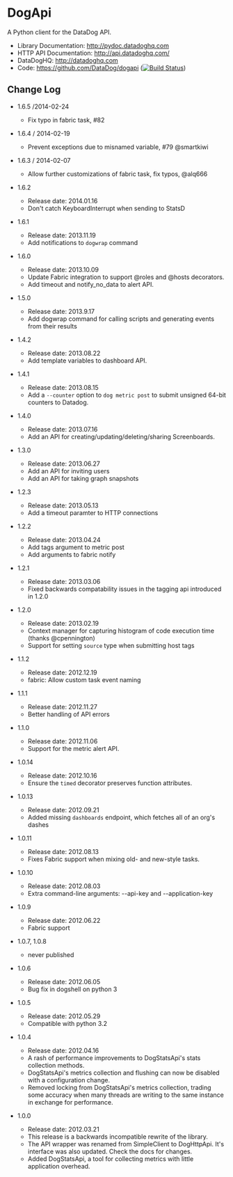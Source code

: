 DogApi
======

A Python client for the DataDog API.

- Library Documentation: http://pydoc.datadoghq.com
- HTTP API Documentation: http://api.datadoghq.com/
- DataDogHQ: http://datadoghq.com
- Code: https://github.com/DataDog/dogapi ([![Build Status](https://travis-ci.org/DataDog/dogapi.png?branch=fabric)](https://travis-ci.org/DataDog/dogapi))

Change Log
----------

- 1.6.5 /2014-02-24
  - Fix typo in fabric task, #82

- 1.6.4 / 2014-02-19
  - Prevent exceptions due to misnamed variable, #79 @smartkiwi

- 1.6.3 / 2014-02-07
  - Allow further customizations of fabric task, fix typos, @alq666

- 1.6.2
    - Release date: 2014.01.16
    - Don't catch KeyboardInterrupt when sending to StatsD

- 1.6.1
    - Release date: 2013.11.19
    - Add notifications to `dogwrap` command

- 1.6.0
    - Release date: 2013.10.09
    - Update Fabric integration to support @roles and @hosts decorators.
    - Add timeout and notify_no_data to alert API.

- 1.5.0
    - Release date: 2013.9.17
    - Add dogwrap command for calling scripts and generating events from their results

- 1.4.2
    - Release date: 2013.08.22
    - Add template variables to dashboard API.

- 1.4.1
    - Release date: 2013.08.15
    - Add a `--counter` option to `dog metric post` to submit unsigned 64-bit counters to Datadog.

- 1.4.0
    - Release date: 2013.07.16
    - Add an API for creating/updating/deleting/sharing Screenboards.

- 1.3.0
    - Release date: 2013.06.27
    - Add an API for inviting users
    - Add an API for taking graph snapshots

- 1.2.3
    - Release date: 2013.05.13
    - Add a timeout paramter to HTTP connections

- 1.2.2
    - Release date: 2013.04.24
    - Add tags argument to metric post
    - Add arguments to fabric notify

- 1.2.1
    - Release date: 2013.03.06
    - Fixed backwards compatability issues in the tagging api introduced in 1.2.0

- 1.2.0
    - Release date: 2013.02.19
    - Context manager for capturing histogram of code execution time (thanks @cpennington)
    - Support for setting `source` type when submitting host tags

- 1.1.2
    - Release date: 2012.12.19
    - fabric: Allow custom task event naming

- 1.1.1
    - Release date: 2012.11.27
    - Better handling of API errors

- 1.1.0
    - Release date: 2012.11.06
    - Support for the metric alert API.

- 1.0.14
    - Release date: 2012.10.16
    - Ensure the `timed` decorator preserves function attributes.

- 1.0.13
    - Release date: 2012.09.21
    - Added missing `dashboards` endpoint, which fetches all of an org's dashes

- 1.0.11
    - Release date: 2012.08.13
    - Fixes Fabric support when mixing old- and new-style tasks.

- 1.0.10
    - Release date: 2012.08.03
    - Extra command-line arguments: --api-key and --application-key

- 1.0.9
    - Release date: 2012.06.22
    - Fabric support

- 1.0.7, 1.0.8
    - never published

- 1.0.6
    - Release date: 2012.06.05
    - Bug fix in dogshell on python 3

- 1.0.5
    - Release date: 2012.05.29
    - Compatible with python 3.2

- 1.0.4
    - Release date: 2012.04.16
    - A rash of performance improvements to DogStatsApi's stats collection
      methods.
    - DogStatsApi's metrics collection and flushing can now be disabled with
      a configuration change.
    - Removed locking from DogStatsApi's metrics collection, trading some
      accuracy when many threads are writing to the same instance in exchange
      for performance.

- 1.0.0
    - Release date: 2012.03.21
    - This release is a backwards incompatible rewrite of the library.
    - The API wrapper was renamed from SimpleClient to DogHttpApi. It's
      interface was also updated. Check the docs for changes.
    - Added DogStatsApi, a tool for collecting metrics with little application
      overhead.
